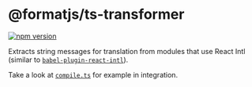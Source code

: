 # @formatjs/ts-transformer

[![npm version](https://badgen.net/npm/v/@formatjs/ts-transformer)](https://badgen.net/npm/v/@formatjs/ts-transformer)

Extracts string messages for translation from modules that use React Intl (similar to [`babel-plugin-react-intl`](https://github.com/formatjs/formatjs/tree/master/packages/babel-plugin-react-intl)).

Take a look at [`compile.ts`](compile.ts) for example in integration.

